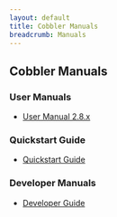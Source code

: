 ```yaml
---
layout: default
title: Cobbler Manuals
breadcrumb: Manuals
---
```

## Cobbler Manuals

### User Manuals

* <a href="/manuals/2.8.0">User Manual 2.8.x</a>

### Quickstart Guide

* <a href="/manuals/quickstart">Quickstart Guide</a>

### Developer Manuals

* <a href="/manuals/developer">Developer Guide</a>

